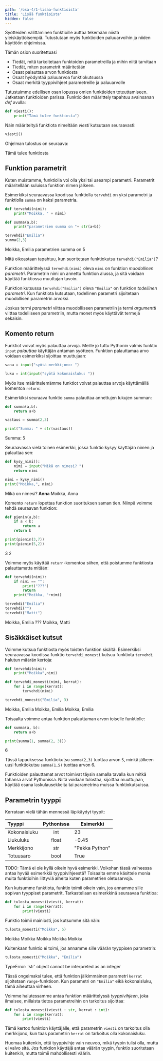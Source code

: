 ```yaml
---
path: '/osa-4/1-lisaa-funktioista'
title: 'Lisää funktioista'
hidden: false
---
```



<text-box variant='learningObjectives' name='Oppimistavoitteet'>

Syötteiden välittäminen funktioille auttaa tekemään niistä yleiskäyttöisempiä. Tutustutaan myös funktioiden paluuarvoihin ja niiden käyttöön ohjelmissa.

Tämän osion suoritettuasi

- Tiedät, mitä tarkoitetaan funktoiden parametreilla ja mihin niitä tarvitaan
- Tiedät, miten parametrit määritetään
- Osaat palauttaa arvon funktiosta
- Osaat hyödyntää paluuarvoa funktiokutsussa
- Osaat merkitä tyyppivihjeet parametreille ja paluuarvolle

</text-box>

Tutustuimme edellisen osan lopussa omien funktioiden toteuttamiseen. Jatketaan funktioiden parissa. Funktioiden määrittely tapahtuu avainsanan _def_ avulla:

```python
def viesti():
    print("Tämä tulee funktiosta")
```

Näin määriteltyä funktiota nimeltään _viesti_ kutsutaan seuraavasti:


```python
viesti()
```

Ohjelman tulostus on seuraava:

<sample-output>

Tämä tulee funktiosta

</sample-output>

## Funktion parametrit

Kuten muistamme, funktiolla voi olla yksi tai useampi parametri. Parametrit määritellään suluissa funktion nimen jälkeen.

Esimerkiksi seuraavassa koodissa funktiolla `tervehdi` on yksi parametri ja funktiolla `summa` on kaksi parametria.

```python
def tervehdi(nimi):
    print("Moikka, " + nimi)

def summa(a,b):
    print("parametrien summa on "+ str(a+b))
```

```python
tervehdi("Emilia")
summa(2,3)
```

<sample-output>

Moikka, Emilia
parametrien summa on 5

</sample-output>

<text-box variant='hint' name='Muodollinen ja todellinen parametri'>

Mitä oikeastaan tapahtuu, kun suoritetaan funktiokutsu `tervehdi("Emilia")`?

Funktion määrittelyssä `tervehdi(nimi)` oleva `nimi` on funktion
_muodollinen parametri_. Parametrin nimi on annettu funktion alussa,
ja sitä voidaan käyttää funktiossa muuttujan tavoin.

Funktion kutsussa `tervehdi("Emilia")` oleva `"Emilia"` on funktion
_todellinen parametri_. Kun funktiota kutsutaan, todellinen parametri
sijoitetaan muodollisen parametrin arvoksi.

Joskus termi _parametri_ viittaa muodolliseen parametriin ja
termi _argumentti_ viittaa todelliseen parametriin,
mutta monet myös käyttävät termejä sekaisin.

</text-box>

## Komento return

Funktiot voivat myös palauttaa arvoja. Meille jo tuttu Pythonin valmis funktio `input` _palauttaa_ käyttäjän antaman syötteen. Funktion palauttamaa arvo voidaan esimerkiksi sijoittaa muuttujaan:

```python
sana = input("syötä merkkijono: ")

luku = int(input("syötä kokonaisluku: "))
```

Myös itse määrittelemämme funktiot voivat palauttaa arvoja käyttämällä komentoa `return`:


Esimerkiksi seuraava funktio `summa` palauttaa
annettujen lukujen summan:

```python
def summa(a,b):
    return a+b

vastaus = summa(2,3)

print("Summa: " + str(vastaus))
```

<sample-output>

Summa: 5

</sample-output>

Seuraavassa vielä toinen esimerkki, jossa funktio kysyy käyttäjän nimen ja palauttaa sen:

```python
def kysy_nimi():
    nimi = input("Mikä on nimesi? ")
    return nimi

nimi = kysy_nimi()
print("Moikka,", nimi)
```

<sample-output>

Mikä on nimesi? **Anna**
Moikka, Anna

</sample-output>

Komento `return` lopettaa funktion suorituksen saman tien.
Niinpä voimme tehdä seuraavan funktion:

```python
def pienin(a,b):
    if a < b:
        return a
    return b

print(pienin(3,7))
print(pienin(5,2))
```

<sample-output>

3
2

</sample-output>

Voimme myös käyttää `return`-komentoa siihen,
että poistumme funktiosta palauttamatta mitään:

```python
def tervehdi(nimi):
    if nimi == "":
        print("???")
        return
    print("Moikka, "+nimi)

tervehdi("Emilia")
tervehdi("")
tervehdi("Matti")
```

<sample-output>

Moikka, Emilia
???
Moikka, Matti

</sample-output>

## Sisäkkäiset kutsut

Voimme kutsua funktiosta myös toisten funktion sisältä.
Esimerkiksi seuraavassa koodissa funktio
`tervehdi_monesti` kutsuu funktiota `tervehdi`
halutun määrän kertoja:

```python
def tervehdi(nimi):
    print("Moikka",nimi)

def tervehdi_monesti(nimi, kerrat):
    for i in range(kerrat):
        tervehdi(nimi)

tervehdi_monesti("Emilia", 3)
```

<sample-output>

Moikka, Emilia
Moikka, Emilia
Moikka, Emilia

</sample-output>

Toisaalta voimme antaa funktion palauttaman arvon
toiselle funktiolle:

```python
def summa(a, b):
    return a+b

print(summa(1, summa(2, 3)))
```

<sample-output>
6
</sample-output>

Tässä tapauksessa funktiokutsu `summa(2,3)` tuottaa arvon `5`,
minkä jälkeen uusi funktiokutsu `summa(1,5)` tuottaa arvon 6.

Funktioiden palauttamat arvot toimivat täysin samalla tavalla kun mitkä tahansa arvot Pythonissa. Niitä voidaan tulostaa, sijoittaa muuttujaan, käyttää osana laskulausekkeita tai parametrina muissa funktiokutsuissa.

## Parametrin tyyppi

Kerrataan vielä tähän mennessä läpikäydyt tyypit:

Tyyppi | Pythonissa | Esimerkki
:------|:----------:|-----------
Kokonaisluku | int | 23
Liukuluku | float | -0.45
Merkkijono | str | "Pekka Python"
Totuusaro | bool | True

TODO: Tämä ei ole kyllä oikein hyvä esimerkki. Voikohan tässä vaiheessa antaa hyvää esimerkkiä tyyppivihjeestä? Toisaalta emme käsittele monia muita funktioihin liittyviä aiheita kuten parametrien oletusarvoja.

Kun kutsumme funktiota, funktio toimii oikein vain,
jos annamme sille sopivan tyyppiset parametrit.
Tarkastellaan esimerkkinä seuraavaa funktioa:

```python
def tulosta_monesti(viesti, kerrat):
    for i in range(kerrat):
        print(viesti)
```

Funktio toimii mainiosti, jos kutsumme sitä näin:

```python
tulosta_monesti("Moikka", 5)
```

<sample-output>

Moikka
Moikka
Moikka
Moikka
Moikka

</sample-output>

Kuitenkaan funktio ei toimi, jos annamme sille väärän tyyppisen parametrin:

```python
tulosta_monesti("Moikka", "Emilia")
```

<sample-output>

TypeError: 'str' object cannot be interpreted as an integer

</sample-output>

Tässä ongelmaksi tulee, että funktion jälkimmäinen parametri `kerrat` sijoitetaan `range`-funktioon. Kun parametri on `"Emilia"` eikä kokonaisluku, tämä aiheuttaa virheen.

Voimme halutessamme antaa funktion määrittelyssä _tyyppivihjeen_, joka ilmaisee, millaista tietoa parametreihin on tarkoitus sijoittaa:

```python
def tulosta_monesti(viesti : str, kerrat : int):
    for i in range(kerrat):
        print(viesti)
```

Tämä kertoo funktion käyttäjälle, että parametrin `viesti` on tarkoitus olla merkkijono, kun taas parametrin `kerrat` on tarkoitus olla kokonaisluku.

Huomaa kuitenkin, että tyyppivihje vain neuvoo, mikä tyypin tulisi olla, mutta ei valvo sitä. Jos funktion käyttäjä antaa väärän tyypin, funktio suoritetaan kuitenkin, mutta toimii mahdollisesti väärin.
